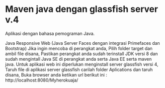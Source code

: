 # Maven java dengan glassfish server v.4
Aplikasi dengan bahasa pemograman Java.

Java Responsive Web (Java Server Faces dengan integrasi Primefaces dan Bootstrap)
Jika ingin mencoba di perangkat anda, 
Pilih folder target dan ambil file disana,
Pastikan perangkat anda sudah terinstall JDK versi 8
dan sudah mengintall Java SE di perangkat anda serta Java EE serta maven java.
Untuk aplikasi web ini diperlukan menginstall server glassfish versi 4,
Taruh file di aplikasi server glassfish carilah folder Aplications dan taruh disana,
Buka browser anda ketikan url berikut ini : http://localhost:8080/Myherokuaja/
